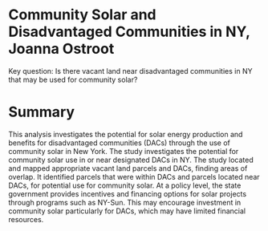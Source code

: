 # Community Solar and Disadvantaged Communities in NY, Joanna Ostroot
Key question: Is there vacant land near disadvantaged communities in NY that may be used for community solar?

# Summary

This analysis investigates the potential for solar energy production and benefits for disadvantaged communities (DACs) through the use of community solar in New York. The study investigates the potential for community solar use in or near designated DACs in NY. The study located and mapped appropriate vacant land parcels and DACs, finding areas of overlap. It identified parcels that were within DACs and parcels located near DACs, for potential use for community solar. At a policy level, the state government provides incentives and financing options for solar projects through programs such as NY-Sun. This may encourage investment in community solar particularly for DACs, which may have limited financial resources.
